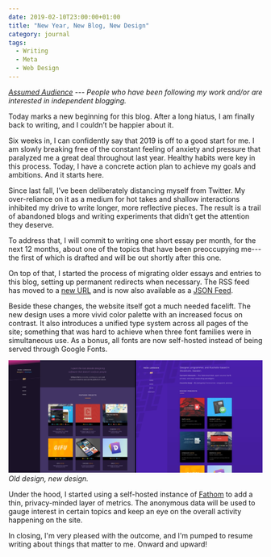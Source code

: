 ```yaml
---
date: 2019-02-10T23:00:00+01:00
title: "New Year, New Blog, New Design"
category: journal
tags:
  - Writing
  - Meta
  - Web Design
---
```


*[Assumed Audience](https://www.chriskrycho.com/2018/assumed-audiences.html) --- People who have been following my work and/or are interested in independent blogging.*

Today marks a new beginning for this blog. After a long hiatus, I am finally back to writing, and I couldn’t be happier about it.

Six weeks in, I can confidently say that 2019 is off to a good start for me. I am slowly breaking free of the constant feeling of anxiety and pressure that paralyzed me a great deal throughout last year. Healthy habits were key in this process. Today, I have a concrete action plan to achieve my goals and ambitions. And it starts here.

Since last fall, I’ve been deliberately distancing myself from Twitter. My over-reliance on it as a medium for hot takes and shallow interactions inhibited my drive to write longer, more reflective pieces. The result is a trail of abandoned blogs and writing experiments that didn’t get the attention they deserve.

To address that, I will commit to writing one short essay per month, for the next 12 months, about one of the topics that have been preoccupying me---the first of which is drafted and will be out shortly after this one.

On top of that, I started the process of migrating older essays and entries to this blog, setting up permanent redirects when necessary. The RSS feed has moved to a [new URL][RSS] and is now also available as a [JSON Feed][JSON].

Beside these changes, the website itself got a much needed facelift. The new design uses a more vivid color palette with an increased focus on contrast. It also introduces a unified type system across all pages of the site; something that was hard to achieve when three font families were in simultaneous use. As a bonus, all fonts are now self-hosted instead of being served through Google Fonts.

![Old vs. New Design](old-new-design.jpg) _Old design, new design._

Under the hood, I started using a self-hosted instance of [Fathom] to add a thin, privacy-minded layer of metrics. The anonymous data will be used to gauge interest in certain topics and keep an eye on the overall activity happening on the site.

In closing, I'm very pleased with the outcome, and I'm pumped to resume writing about things that matter to me. Onward and upward!

[RSS]: /feed.xml
[JSON]: /feed.json
[Fathom]: https://usefathom.com/
